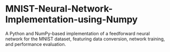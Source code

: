 # MNIST-Neural-Network-Implementation-using-Numpy
A Python and NumPy-based implementation of a feedforward neural network for the MNIST dataset, featuring data conversion, network training, and performance evaluation.
